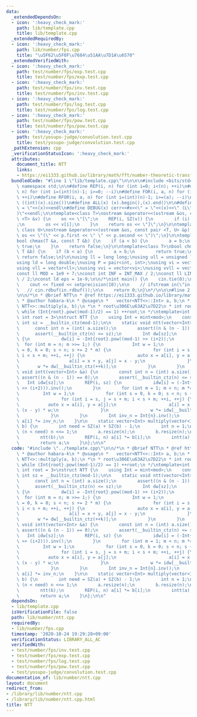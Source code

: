 ```yaml
---
data:
  _extendedDependsOn:
  - icon: ':heavy_check_mark:'
    path: lib/template.cpp
    title: lib/template.cpp
  _extendedRequiredBy:
  - icon: ':heavy_check_mark:'
    path: lib/number/fps.cpp
    title: "\u5F62\u5F0F\u7684\u51AA\u7D1A\u6570"
  _extendedVerifiedWith:
  - icon: ':heavy_check_mark:'
    path: test/number/fps/exp.test.cpp
    title: test/number/fps/exp.test.cpp
  - icon: ':heavy_check_mark:'
    path: test/number/fps/inv.test.cpp
    title: test/number/fps/inv.test.cpp
  - icon: ':heavy_check_mark:'
    path: test/number/fps/log.test.cpp
    title: test/number/fps/log.test.cpp
  - icon: ':heavy_check_mark:'
    path: test/number/fps/pow.test.cpp
    title: test/number/fps/pow.test.cpp
  - icon: ':heavy_check_mark:'
    path: test/yosupo-judge/convolution.test.cpp
    title: test/yosupo-judge/convolution.test.cpp
  _pathExtension: cpp
  _verificationStatusIcon: ':heavy_check_mark:'
  attributes:
    document_title: NTT
    links:
    - https://ei1333.github.io/library/math/fft/number-theoretic-transform-friendly-mod-int.cpp
  bundledCode: "#line 1 \"lib/template.cpp\"\n\n\n\n#include <bits/stdc++.h>\n\nusing\
    \ namespace std;\n\n#define REP(i, n) for (int i=0; i<(n); ++i)\n#define RREP(i,\
    \ n) for (int i=(int)(n)-1; i>=0; --i)\n#define FOR(i, a, n) for (int i=(a); i<(n);\
    \ ++i)\n#define RFOR(i, a, n) for (int i=(int)(n)-1; i>=(a); --i)\n\n#define SZ(x)\
    \ ((int)(x).size())\n#define ALL(x) (x).begin(),(x).end()\n\n#define DUMP(x) cerr<<#x<<\"\
    \ = \"<<(x)<<endl\n#define DEBUG(x) cerr<<#x<<\" = \"<<(x)<<\" (L\"<<__LINE__<<\"\
    )\"<<endl;\n\ntemplate<class T>\nostream &operator<<(ostream &os, const vector\
    \ <T> &v) {\n    os << \"[\";\n    REP(i, SZ(v)) {\n        if (i) os << \", \"\
    ;\n        os << v[i];\n    }\n    return os << \"]\";\n}\n\ntemplate<class T,\
    \ class U>\nostream &operator<<(ostream &os, const pair <T, U> &p) {\n    return\
    \ os << \"(\" << p.first << \" \" << p.second << \")\";\n}\n\ntemplate<class T>\n\
    bool chmax(T &a, const T &b) {\n    if (a < b) {\n        a = b;\n        return\
    \ true;\n    }\n    return false;\n}\n\ntemplate<class T>\nbool chmin(T &a, const\
    \ T &b) {\n    if (b < a) {\n        a = b;\n        return true;\n    }\n   \
    \ return false;\n}\n\nusing ll = long long;\nusing ull = unsigned long long;\n\
    using ld = long double;\nusing P = pair<int, int>;\nusing vi = vector<int>;\n\
    using vll = vector<ll>;\nusing vvi = vector<vi>;\nusing vvll = vector<vll>;\n\n\
    const ll MOD = 1e9 + 7;\nconst int INF = INT_MAX / 2;\nconst ll LINF = LLONG_MAX\
    \ / 2;\nconst ld eps = 1e-9;\n\n/*\nint main() {\n    cin.tie(0);\n    ios::sync_with_stdio(false);\n\
    \    cout << fixed << setprecision(10);\n\n    // ifstream in(\"in.txt\");\n \
    \   // cin.rdbuf(in.rdbuf());\n\n    return 0;\n}\n*/\n\n\n#line 2 \"lib/number/ntt.cpp\"\
    \n\n/*\n * @brief NTT\n * @ref https://ei1333.github.io/library/math/fft/number-theoretic-transform-friendly-mod-int.cpp\n\
    \ * @author habara-k\n * @usage\n *   vector<NTT<>::Int> a, b;\n *   auto c =\
    \ NTT<>::multiply(a, b);\n *\n * root\u306E\u63A2\u7D22\n * int root = 2;\n *\
    \ while (Int{root}.pow((mod-1)/2) == 1) ++root;\n */\ntemplate<int mod = 998244353,\
    \ int root = 3>\nstruct NTT {\n    using Int = mint<mod>;\n    constexpr static\
    \ int sz = __builtin_ctz(mod-1);\n\n    static void ntt(vector<Int> &a) {\n  \
    \      const int n = (int) a.size();\n        assert((n & (n - 1)) == 0);\n  \
    \      assert(__builtin_ctz(n) <= sz);\n        Int dw[sz];\n        REP(i, sz)\
    \ {\n            dw[i] = -Int{root}.pow((mod-1) >> (i+2));\n        }\n      \
    \  for (int m = n; m >>= 1;) {\n            Int w = 1;\n            for (int s\
    \ = 0, k = 0; s < n; s += 2 * m) {\n                for (int i = s, j = s + m;\
    \ i < s + m; ++i, ++j) {\n                    auto x = a[i], y = a[j] * w;\n \
    \                   a[i] = x + y, a[j] = x - y;\n                }\n         \
    \       w *= dw[__builtin_ctz(++k)];\n            }\n        }\n    }\n\n    static\
    \ void intt(vector<Int> &a) {\n        const int n = (int) a.size();\n       \
    \ assert((n & (n - 1)) == 0);\n        assert(__builtin_ctz(n) <= sz);\n     \
    \   Int idw[sz];\n        REP(i, sz) {\n            idw[i] = (-Int{root}.pow((mod-1)\
    \ >> (i+2))).inv();\n        }\n        for (int m = 1; m < n; m *= 2) {\n   \
    \         Int w = 1;\n            for (int s = 0, k = 0; s < n; s += 2 * m) {\n\
    \                for (int i = s, j = s + m; i < s + m; ++i, ++j) {\n         \
    \           auto x = a[i], y = a[j];\n                    a[i] = x + y, a[j] =\
    \ (x - y) * w;\n                }\n                w *= idw[__builtin_ctz(++k)];\n\
    \            }\n        }\n        Int inv_n = Int{n}.inv();\n        REP(i, n)\
    \ a[i] *= inv_n;\n    }\n\n    static vector<Int> multiply(vector<Int> a, vector<Int>\
    \ b) {\n        int need = SZ(a) + SZ(b) - 1;\n        int n = 1;\n        while\
    \ (n < need) n <<= 1;\n        a.resize(n);\n        b.resize(n);\n        ntt(a);\n\
    \        ntt(b);\n        REP(i, n) a[i] *= b[i];\n        intt(a);\n        a.resize(need);\n\
    \        return a;\n    }\n};\n\n"
  code: "#include \"../template.cpp\"\n\n/*\n * @brief NTT\n * @ref https://ei1333.github.io/library/math/fft/number-theoretic-transform-friendly-mod-int.cpp\n\
    \ * @author habara-k\n * @usage\n *   vector<NTT<>::Int> a, b;\n *   auto c =\
    \ NTT<>::multiply(a, b);\n *\n * root\u306E\u63A2\u7D22\n * int root = 2;\n *\
    \ while (Int{root}.pow((mod-1)/2) == 1) ++root;\n */\ntemplate<int mod = 998244353,\
    \ int root = 3>\nstruct NTT {\n    using Int = mint<mod>;\n    constexpr static\
    \ int sz = __builtin_ctz(mod-1);\n\n    static void ntt(vector<Int> &a) {\n  \
    \      const int n = (int) a.size();\n        assert((n & (n - 1)) == 0);\n  \
    \      assert(__builtin_ctz(n) <= sz);\n        Int dw[sz];\n        REP(i, sz)\
    \ {\n            dw[i] = -Int{root}.pow((mod-1) >> (i+2));\n        }\n      \
    \  for (int m = n; m >>= 1;) {\n            Int w = 1;\n            for (int s\
    \ = 0, k = 0; s < n; s += 2 * m) {\n                for (int i = s, j = s + m;\
    \ i < s + m; ++i, ++j) {\n                    auto x = a[i], y = a[j] * w;\n \
    \                   a[i] = x + y, a[j] = x - y;\n                }\n         \
    \       w *= dw[__builtin_ctz(++k)];\n            }\n        }\n    }\n\n    static\
    \ void intt(vector<Int> &a) {\n        const int n = (int) a.size();\n       \
    \ assert((n & (n - 1)) == 0);\n        assert(__builtin_ctz(n) <= sz);\n     \
    \   Int idw[sz];\n        REP(i, sz) {\n            idw[i] = (-Int{root}.pow((mod-1)\
    \ >> (i+2))).inv();\n        }\n        for (int m = 1; m < n; m *= 2) {\n   \
    \         Int w = 1;\n            for (int s = 0, k = 0; s < n; s += 2 * m) {\n\
    \                for (int i = s, j = s + m; i < s + m; ++i, ++j) {\n         \
    \           auto x = a[i], y = a[j];\n                    a[i] = x + y, a[j] =\
    \ (x - y) * w;\n                }\n                w *= idw[__builtin_ctz(++k)];\n\
    \            }\n        }\n        Int inv_n = Int{n}.inv();\n        REP(i, n)\
    \ a[i] *= inv_n;\n    }\n\n    static vector<Int> multiply(vector<Int> a, vector<Int>\
    \ b) {\n        int need = SZ(a) + SZ(b) - 1;\n        int n = 1;\n        while\
    \ (n < need) n <<= 1;\n        a.resize(n);\n        b.resize(n);\n        ntt(a);\n\
    \        ntt(b);\n        REP(i, n) a[i] *= b[i];\n        intt(a);\n        a.resize(need);\n\
    \        return a;\n    }\n};\n\n"
  dependsOn:
  - lib/template.cpp
  isVerificationFile: false
  path: lib/number/ntt.cpp
  requiredBy:
  - lib/number/fps.cpp
  timestamp: '2020-10-24 19:29:28+09:00'
  verificationStatus: LIBRARY_ALL_AC
  verifiedWith:
  - test/number/fps/inv.test.cpp
  - test/number/fps/exp.test.cpp
  - test/number/fps/log.test.cpp
  - test/number/fps/pow.test.cpp
  - test/yosupo-judge/convolution.test.cpp
documentation_of: lib/number/ntt.cpp
layout: document
redirect_from:
- /library/lib/number/ntt.cpp
- /library/lib/number/ntt.cpp.html
title: NTT
---
```

